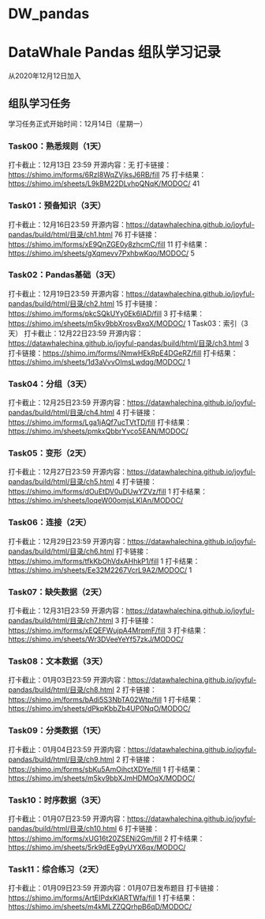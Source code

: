 # DW_pandas
# DataWhale Pandas 组队学习记录
从2020年12月12日加入

## 组队学习任务
学习任务正式开始时间：12月14日（星期一）

### Task00：熟悉规则（1天）
打卡截止：12月13日 23:59
开源内容：无
打卡链接：https://shimo.im/forms/6RzI8WqZVjksJ6RB/fill 75
打卡结果：https://shimo.im/sheets/L9kBM22DLvhpQNqK/MODOC/ 41
### Task01：预备知识（3天）
打卡截止：12月16日23:59
开源内容：https://datawhalechina.github.io/joyful-pandas/build/html/目录/ch1.html 76
打卡链接：https://shimo.im/forms/xE9QnZGE0y8zhcmC/fill 11
打卡结果：https://shimo.im/sheets/gXqmevv7PxhbwKqo/MODOC/ 5
### Task02：Pandas基础（3天）
打卡截止：12月19日23:59
开源内容：https://datawhalechina.github.io/joyful-pandas/build/html/目录/ch2.html 15
打卡链接：https://shimo.im/forms/pkcSQkUYy0Ek6lAD/fill 3
打卡结果：https://shimo.im/sheets/m5kv9bbXrosvBxqX/MODOC/ 1
Task03：索引（3天）
打卡截止：12月22日23:59
开源内容：https://datawhalechina.github.io/joyful-pandas/build/html/目录/ch3.html 3
打卡链接：https://shimo.im/forms/iNmwHEkRpE4DGeRZ/fill
打卡结果：https://shimo.im/sheets/1d3aVvvOlmsLwdqg/MODOC/ 1
### Task04：分组（3天）
打卡截止：12月25日23:59
开源内容：https://datawhalechina.github.io/joyful-pandas/build/html/目录/ch4.html 4
打卡链接：https://shimo.im/forms/Lga1jAQf7ucTVtTD/fill
打卡结果：https://shimo.im/sheets/pmkxQbbrYvco5EAN/MODOC/
### Task05：变形（2天）
打卡截止：12月27日23:59
开源内容：https://datawhalechina.github.io/joyful-pandas/build/html/目录/ch5.html 4
打卡链接：https://shimo.im/forms/dOuEtDV0uDUwYZVz/fill 1
打卡结果：https://shimo.im/sheets/loqeW00omjsLKlAn/MODOC/
### Task06：连接（2天）
打卡截止：12月29日23:59
开源内容：https://datawhalechina.github.io/joyful-pandas/build/html/目录/ch6.html
打卡链接：https://shimo.im/forms/tfkKbOhVdxAHhkP1/fill 1
打卡结果：https://shimo.im/sheets/Ee32M2267VcrL9A2/MODOC/ 1
### Task07：缺失数据（2天）
打卡截止：12月31日23:59
开源内容：https://datawhalechina.github.io/joyful-pandas/build/html/目录/ch7.html 3
打卡链接：https://shimo.im/forms/xEQEFWujpA4MrpmF/fill 3
打卡结果：https://shimo.im/sheets/Wr3DVeeYeYf57zkJ/MODOC/
### Task08：文本数据（3天）
打卡截止：01月03日23:59
开源内容：https://datawhalechina.github.io/joyful-pandas/build/html/目录/ch8.html 2
打卡链接：https://shimo.im/forms/bAdi5S3NbTA02Wtp/fill 1
打卡结果：https://shimo.im/sheets/dPkpKbbZb4UP0NqO/MODOC/
### Task09：分类数据（1天）
打卡截止：01月04日23:59
开源内容：https://datawhalechina.github.io/joyful-pandas/build/html/目录/ch9.html 2
打卡链接：https://shimo.im/forms/sbKu5AmOihctXDYe/fill 1
打卡结果：https://shimo.im/sheets/m5kv9bbXJmHDMOqX/MODOC/
### Task10：时序数据（3天）
打卡截止：01月07日23:59
开源内容：https://datawhalechina.github.io/joyful-pandas/build/html/目录/ch10.html 6
打卡链接：https://shimo.im/forms/xUG16t20ZSENi2Gm/fill 2
打卡结果：https://shimo.im/sheets/5rk9dEEg9yUYX6qx/MODOC/
### Task11：综合练习（2天）
打卡截止：01月09日23:59
开源内容：01月07日发布题目
打卡链接：https://shimo.im/forms/ArtEIPdxKlARTWfa/fill 1
打卡结果：https://shimo.im/sheets/m4kMLZZQQrhpB6qD/MODOC/
